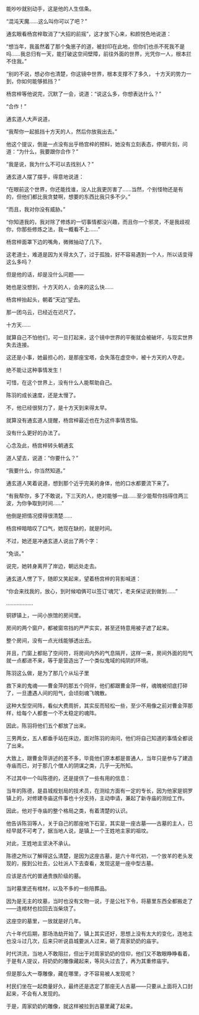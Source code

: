 能吵吵就别动手，这是他的人生信条。

“混沌天魔……这么叫你可以了吧？”

通玄眼看杨宫梓取消了“大招的前摇”，这才放下心来，和颜悦色地说道：

“想当年，我虽然着了那个兔崽子的道，被封印在此地，但你们也杀不死我不是吗……我总归有一天，能打破这空间壁障，前往外面的世界，光凭你一人，根本拦不住我。”

“别的不说，想必你也清楚，你这镜中世界，根本支撑不了多久， 十方天的势力一到，你如何能够抵挡？”

杨宫梓等他说完，沉默了一会，说道：“说这么多，你想表达什么？”

“合作！”

通玄道人大声说道，

“我帮你一起抵挡十方天的人，然后你放我出去。”

他这个提议，倒是一点没有出乎杨宫梓的预料，她没有立刻表态，停顿片刻，问道：“为什么，我要跟你合作？”

“我是说，我为什么不可以去找别人？”

通玄道人摆了摆手，得意地说道：

“在眼前这个世界，你还能找谁，没人比我更厉害了……当然，个别怪物还是有的，但他们都比我贪婪啊，想要的东西比我只多不少。”

“而且，我对你没有威胁。”

“你知道我的，我对除了修炼的一切事情都没兴趣，而且你一个邪灵，不是我歧视你，你那些修炼之法，我一概看不上……”

杨宫梓面罩下边的嘴角，微微抽动了几下。

这老道士，难道是因为关得太久了，过于孤独，好不容易遇到一个人，所以话变得这么多吗？

但是他的话，却是没什么问题——

她也是没想到，十方天的人，会来的这么快……

杨宫梓抬起头，朝着“天边”望去。

那一团乌云，已经近在迟尺了。

十方天……

就算自己不怕他们，可一旦打起来，这个镜中世界的平衡就会被破坏，与现实世界失去连接。

这还是小事，她最担心的，是那座宝塔，会失落在虚空中，被十方天的人夺走。

绝不能让这种事情发生！

可惜，在这个世界上，没有什么人能帮助自己。

陈羽的成长速度，还是太慢了。

不，他已经很努力了，是十方天到来得太早。

就算没有通玄道人提醒，杨宫梓最近也在为这件事情苦恼。

没有什么更好的办法了。

心念及此，杨宫梓转头朝通玄

道人望去，说道：“你要什么？”

“我要什么，你当然知道。”

通玄道人笑着说道，想到那个近乎完美的身体，他的口水都要流下来了。

“有我帮你，多了不敢说，下三天的人，绝对能够一战……至少能帮你挡得住两三波，为你争取到时间……”

他倒是把情况摸得很清楚……

杨宫梓暗暗叹了口气，她现在缺的，就是时间。

不过，她还是冲通玄道人说出了两个字：

“免谈。”

说完，她转身离开了岸边，朝远处走去。

通玄道人愣了下，随即又笑起来，望着杨宫梓的背影喊道：

“你会来找我的，放心，到时候咱俩可以签订‘魂咒’，老夫保证说到做到……”

………………

铜锣镇上，一间小旅馆的房间里。

房间的两个窗户，都被窗帘挡的严严实实，甚至还特意用被子遮了起来。

整个房间，没有一点光线能够透出去。

并且，门窗上都贴了空间符，将房间内外的气息隔开，这样一来，房间外面的阳气就一点都进不来，等于是营造出了一个类似鬼域的纯阴的环境。

陈羽这么做，是为了那几个从坛子里

救下来的鬼魂——曹金萍的那五个同伴，他们都跟曹金萍一样，魂魄被彻底打碎了，一旦遭遇人间的阳气，会顷刻魂飞魄散。

这种大型空间阵，看似大费周折，其实反而轻松一些，至少不用像之前对曹金萍那样，给每个人都套一个不太稳定的魂阵。

因此，陈羽将他们五个都放了出来。

三男两女，五人都垂手站在床边，面对陈羽的询问，他们将自己知道的事情全都说了出来。

大致上，跟曹金萍讲述的差不多，毕竟他们原本都是普通人，当年只是参与了建造寺庙而已，对于那几个僧人的阴谋之类，几乎一无所知。

不过其中一个叫陈德的，还是提供了一些有用的信息：

当年的陈德，是县城规划局的技术员，在测绘方面有一定的专长，因为他家是铜罗镇上的，对修建寺庙这件事也十分支持，主动申请，兼起了新寺庙的测绘工作。

因此，他对于寺庙的整个格局之类，有着清楚的认识。

他告诉陈羽等人，关于自己的那座地下石室，其实是一座古墓——古墓的主人，已经早就不可考了，据当地人说，是镇上一个王姓地主家的祖坟。

对此，王姓地主坚决不承认。

陈德之所以了解得这么清楚，是因为这座古墓，是六十年代初，一个放羊的老头发现的，报到公社去，公社派人下去查看，发现这是一座中型古墓。

应该是古代的普通贵族阶级的墓。

当时墓里还有棺材，以及不多的一些陪葬品。

因为是无主的坟墓，当时也没有文物一说，于是公社下令，将墓里东西全都搬走了——连棺材也拉回去当柴烧了。

这座空的墓里，一放就是好几年。

六十年代后期，那场浩劫开始了，镇上其实还好，思想上没有太大的变化，连地主也没斗过几次，后来只听说县城要派人过来，砸了周家奶奶的庙宇。

时代洪流，当地人不敢阻拦，但出于对周家奶奶的信仰，他们又不敢眼睁睁看着，于是有人提议，将奶奶的雕像藏起来，等风头过去了，再为其重修庙宇。

但是那么大一尊雕像，藏在哪里，才不容易被人发现呢？

村民们坐在一起商量好久，最终还是选定了那座无人古墓——只要从上面将入口封起来，不会有人发现的。

于是，周家奶奶的雕像，就这样被拉到古墓里藏了起来。
